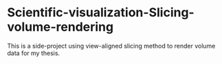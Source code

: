 # Scientific-visualization-Slicing-volume-rendering
This is a side-project using view-aligned slicing method to render volume data for my thesis.
